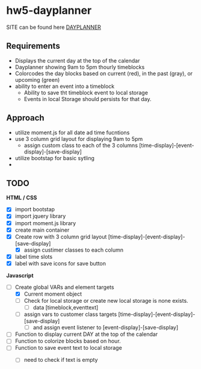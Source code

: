 # hw5-dayplanner

SITE can be found here [DAYPLANNER](https://trilambda122.github.io/hw5-dayplanner/)
## Requirements


- Displays the current day at the top of the calendar
- Dayplanner showing 9am to 5pm thourly timeblocks
- Colorcodes the day blocks based on current (red), in the past (gray), or upcoming (green)
- ability to enter an event into a timeblock
  - Ability to save tht timeblock event to local storage
  - Events in local Storage should persists for that day. 


## Approach
- utilize moment.js for all date ad time fucntions 
- use 3 column grid layout for displaying 9am to 5pm 
  - assign custom class to each of the 3 columns [time-display]-[event-display]-[save-display]
- utilize bootstap for basic sytling 
- 

## TODO

**HTML / CSS** 
- [X] import bootstap 
- [X] import jquery library
- [X] import moment.js library
- [X] create main container
- [X] Create row with 3 column grid layout [time-display]-[event-display]-[save-display]
  - [X] assign custimer classes to each column 
- [X] label time slots
- [X] label with save icons for save button 

**Javascript**
- [ ] Create global VARs and element targets
  - [X] Current moment object 
  - [ ] Check for local storage or create new local storage is none exists. 
    - [ ] data [timeblock,eventtext]
  - [ ] assign vars to customer class targets [time-display]-[event-display]-[save-display]
    - [ ] and assign event listener to [event-display]-[save-display]
- [ ] Function to display current DAY at the top of the calendar
- [ ] Function to colorize blocks based on hour. 
- [ ] Function to save event text to local storage
  - [ ] need to check if text is empty

